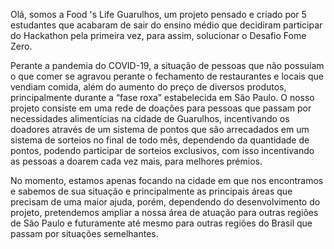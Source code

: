 Olá, somos a Food 's Life Guarulhos, um projeto pensado e criado por 5 estudantes que acabaram de sair do ensino médio que decidiram participar do Hackathon pela primeira vez, 
para assim, solucionar o Desafio Fome Zero.

Perante a pandemia do COVID-19, a situação de pessoas que não possuíam o que comer se agravou perante o fechamento de restaurantes e locais que vendiam comida, além do aumento 
do preço de diversos produtos, principalmente durante a “fase roxa” estabelecida em São Paulo. O nosso projeto consiste em uma rede de doações para pessoas que passam por 
necessidades alimentícias na cidade de Guarulhos, incentivando os doadores através de um sistema de pontos que são arrecadados em um sistema de sorteios no final de todo mês, 
dependendo da quantidade de pontos, podendo participar de sorteios exclusivos, com isso incentivando as pessoas a doarem cada vez mais, para melhores prémios.

No momento, estamos apenas focando na cidade em que nos encontramos e sabemos de sua situação e principalmente as principais áreas que precisam de uma maior ajuda, porém, 
 dependendo do desenvolvimento do projeto, pretendemos ampliar a nossa área de atuação para outras regiões de São Paulo e futuramente até mesmo para outras regiões do Brasil 
 que passam por situações semelhantes.
